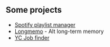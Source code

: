 ## Some projects
- [Spotify playlist manager](https://spotify.fermellone.dev)
- [Longmemo](https://longmemo.fermellone.dev) - Alt long-term memory
- [YC Job finder](https://yc-jobs.fermellone.dev)

